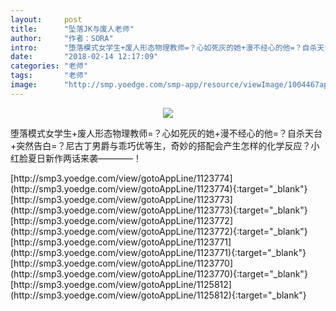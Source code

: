 ```yaml
---
layout:     post
title:      "坠落JK与废人老师"
author:     "作者：SORA"
intro:      "堕落模式女学生+废人形态物理教师=？心如死灰的她+漫不经心的他=？自杀天台+突然告白=？尼古丁男爵与乖巧优等生，奇妙的搭配会产生怎样的化学反应？小红脸夏日新作两话来袭————！"
date:       "2018-02-14 12:17:09"
categories: "老师"
tags:       "老师"
image:      "http://smp.yoedge.com/smp-app/resource/viewImage/1004467appline.png"
---
```

<div style="text-align: center">
<p><img src="http://smp.yoedge.com/smp-app/resource/viewImage/1004467appline.png"/></p>
</div>
<p class="post-meta">
<span>堕落模式女学生+废人形态物理教师=？心如死灰的她+漫不经心的他=？自杀天台+突然告白=？尼古丁男爵与乖巧优等生，奇妙的搭配会产生怎样的化学反应？小红脸夏日新作两话来袭————！</span>
</p>
[http://smp3.yoedge.com/view/gotoAppLine/1123774](http://smp3.yoedge.com/view/gotoAppLine/1123774){:target="_blank"}
[http://smp3.yoedge.com/view/gotoAppLine/1123773](http://smp3.yoedge.com/view/gotoAppLine/1123773){:target="_blank"}
[http://smp3.yoedge.com/view/gotoAppLine/1123772](http://smp3.yoedge.com/view/gotoAppLine/1123772){:target="_blank"}
[http://smp3.yoedge.com/view/gotoAppLine/1123771](http://smp3.yoedge.com/view/gotoAppLine/1123771){:target="_blank"}
[http://smp3.yoedge.com/view/gotoAppLine/1123770](http://smp3.yoedge.com/view/gotoAppLine/1123770){:target="_blank"}
[http://smp3.yoedge.com/view/gotoAppLine/1125812](http://smp3.yoedge.com/view/gotoAppLine/1125812){:target="_blank"}


